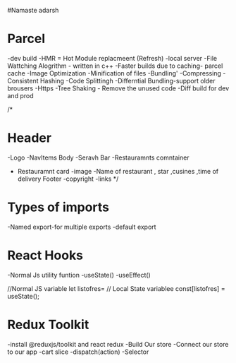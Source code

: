#Namaste adarsh

# Parcel
-dev build
-HMR = Hot Module replacmeent (Refresh)
-local server
-File Wattching Alogrithm - written in c++
-Faster builds due to caching- parcel cache
-Image Optimization
-Minification of files
-Bundling'
-Compressing
-Consistent Hashing
-Code Splittingh
-Differntial Bundling-support older brousers
-Https
-Tree Shaking - Remove the unused code
-Diff build for dev and prod


/*
# Header
  -Logo
  -NavItems
  Body
  -Seravh Bar
  -Restauramnts comntainer
  - Restauramnt card
     -image
     -Name of restaurant , star ,cusines ,time of delivery
  Footer
  -copyright
  -links
*/

# Types of imports
-Named export-for multiple exports
-default export 

# React Hooks
-Normal Js utility funtion
-useState()
-useEffect()

//Normal JS variable
let listofres=
// Local State variablee
const[listofres] = useState();

# Redux Toolkit
-install @reduxjs/toolkit and react redux
-Build Our store
-Connect our store to our app
-cart slice 
-dispatch(action)
-Selector
